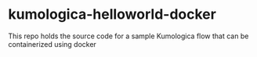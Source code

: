 # kumologica-helloworld-docker
This repo holds the source code for a sample Kumologica flow that can be containerized using docker

